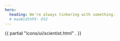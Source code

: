 ```yaml
---
hero:
  heading: We're always tinkering with something.
  # maxWidthPX: 652
---
```


{{ partial "icons/ui/scientist.html" . }}
